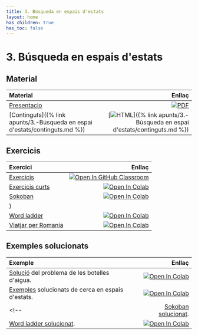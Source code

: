 ```yaml
---
title: 3. Búsqueda en espais d'estats
layout: home
has_children: true
has_toc: false
---
```


# 3. Búsqueda en espais d'estats

## Material

| Material                                                                    |                                                                                                                                                 Enllaç |
|:----------------------------------------------------------------------------|-------------------------------------------------------------------------------------------------------------------------------------------------------:|
| [Presentacio](3.2-busqueda.pdf)                                             |                           [![PDF](https://img.shields.io/badge/PDF-3.--busqueda.pdf-blue?logo=adobe-acrobat-reader&logoColor=white)](3.2-busqueda.pdf) |
| [Continguts]({% link apunts/3.-Búsqueda en espai d'estats/continguts.md %}) | [![HTML](https://img.shields.io/badge/HTML-continguts-blue?logo=html5&logoColor=white)]({% link apunts/3.-Búsqueda en espai d'estats/continguts.md %}) |

## Exercicis

| Exercici                                             |                                                                                                                                                                                                          Enllaç |
|:-----------------------------------------------------|----------------------------------------------------------------------------------------------------------------------------------------------------------------------------------------------------------------:|
| [Exercicis](https://classroom.github.com/a/6E3eP9D5) |                                                              [![Open In GitHub Classroom](https://img.shields.io/badge/GitHub%20Classroom-Exercicis-blue?logo=github)](https://classroom.github.com/a/6E3eP9D5) |
| [Exercicis curts](1.-exercicis.ipynb)                | [![Open In Colab](https://colab.research.google.com/assets/colab-badge.svg)](https://colab.research.google.com/github/lawer/mia/blob/main/apunts/3.-B%C3%BAsqueda%20en%20espai%20d%27estats/1.-exercicis.ipynb) |
| [Sokoban](2.-sokoban.ipynb)                          |[![Open In Colab](https://colab.research.google.com/assets/colab-badge.svg)](https://colab.research.google.com/github/lawer/mia/blob/main/apunts/3.-B%C3%BAsqueda%20en%20espai%20d%27estats/2.-sokoban.ipynb) |
) |
| [Word ladder](3.-word_ladder.ipynb)                  |                                                                                           [![Open In Colab](https://colab.research.google.com/assets/colab-badge.svg)](https://colab.research.google.com/github/lawer/mia/blob/main/apunts/3.-B%C3%BAsqueda%20en%20espai%20d%27estats/3.-word_ladder.ipynb) |
| [Viatjar per Romania](4.-romania.ipynb)              |                                                                                           [![Open In Colab](https://colab.research.google.com/assets/colab-badge.svg)](https://colab.research.google.com/github/lawer/mia/blob/main/apunts/3.-B%C3%BAsqueda%20en%20espai%20d%27estats/4.-romania.ipynb) |

## Exemples solucionats

| Exemple                                                                        |                                                                                                                                                                                                                       Enllaç |
|:-------------------------------------------------------------------------------|-----------------------------------------------------------------------------------------------------------------------------------------------------------------------------------------------------------------------------:|
| [Solució](botelles.ipynb) del problema de les botelles d'aigua.                |                  [![Open In Colab](https://colab.research.google.com/assets/colab-badge.svg)](https://colab.research.google.com/github/lawer/mia/blob/main/apunts/3.-B%C3%BAsqueda%20en%20espai%20d%27estats/botelles.ipynb) |
| [Exemples](resolucio_problemes.ipynb) solucionats de cerca en espais d'estats. |       [![Open In Colab](https://colab.research.google.com/assets/colab-badge.svg)](https://colab.research.google.com/github/lawer/mia/blob/main/apunts/3.-B%C3%BAsqueda%20en%20espai%20d%27estats/resolucio_problemes.ipynb) |
<!-- | [Sokoban solucionat](2.-sokoban_solucionat.ipynb).                             |     [![Open In Colab](https://colab.research.google.com/assets/colab-badge.svg)](https://colab.research.google.com/github/lawer/mia/blob/main/apunts/3.-B%C3%BAsqueda%20en%20espai%20d%27estats/2.-sokoban_solucionat.ipynb) |xº
| [Word ladder solucionat](3.-word_ladder_solucionat.ipynb).                     | [![Open In Colab](https://colab.research.google.com/assets/colab-badge.svg)](https://colab.research.google.com/github/lawer/mia/blob/main/apunts/3.-B%C3%BAsqueda%20en%20espai%20d%27estats/3.-word_ladder_solucionat.ipynb) | -->
                            